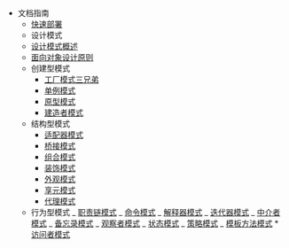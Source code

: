 - 文档指南
  - [快速部署](guide/quick-deploy.md)
  * 设计模式
  - [设计模式概述](design-pattern/overview.md)
  - [面向对象设计原则](design-pattern/object-oriented-design-principles.md)
  - 创建型模式
    - [工厂模式三兄弟](design-pattern/factory-pattern.md)
    - [单例模式](design-pattern/singleton-pattern.md)
    - [原型模式](design-pattern/prototype-pattern.md)
    - [建造者模式](design-pattern/builder-pattern.md)
  - 结构型模式
    - [适配器模式](design-pattern/adapter-pattern.md)
    - [桥接模式](design-pattern/bridge-pattern.md)
    - [组合模式](design-pattern/composite-pattern.md)
    - [装饰模式](design-pattern/decorator-pattern.md)
    - [外观模式](design-pattern/facade-pattern.md)
    - [享元模式](design-pattern/flyweight-pattern.md)
    - [代理模式](design-pattern/proxy-pattern.md)
  - 行为型模式
  _ [职责链模式](design-pattern/chain-of-responsibility-pattern.md)
  _ [命令模式](design-pattern/command-pattern.md)
  _ [解释器模式](design-pattern/interpreter-pattern.md)
  _ [迭代器模式](design-pattern/iterator-pattern.md)
  _ [中介者模式](design-pattern/mediator-pattern.md)
  _ [备忘录模式](design-pattern/memento-pattern.md)
  _ [观察者模式](design-pattern/observer-pattern.md)
  _ [状态模式](design-pattern/state-pattern.md)
  _ [策略模式](design-pattern/strategy-pattern.md)
  _ [模板方法模式](design-pattern/template-method-pattern.md) \* [访问者模式](design-pattern/visitor-pattern.md)
  <!-- * ANTLR4
  - [简单介绍](antlr4/introduction.md)
  - [相关术语](antlr4/terms.md)
  - [环境准备](antlr4/preparation.md)
  - [快速上手](antlr4/quick-start.md)
  - [语法设计](antlr4/grammar-design.md)
  - [解析 CSV 和 JSON](antlr4/parse-csv-and-json.md) -->
  <!-- * Netty
  - [Netty 源码初探](netty/the-truth-of-netty.md) -->
  <!-- * MySQL
  - [一文学会 MySQL 的 explain 工具](mysql/how-to-use-mysql-explain.md)
  - [一文读懂 MySQL 的索引结构及查询优化](mysql/mysql-index-theory-and-best-practice.md)
  - [一文读懂 MySQL 的事务隔离级别及 MVCC 机制](mysql/mysql-transaction-innodb-mvcc.md) -->
  <!-- * 程序人生
  - [工作中如何做好技术积累](life/study-vs-work.md)
  - [如何证明你是程序员](life/how-to-prove-that-you-are-a-programmer.md)
  - [程序员的谎言](life/what-are-the-most-common-lies-told-by-programmers.md)
  - [程序员的酒后真言](life/drunk-post-of-a-programmer.md) -->
